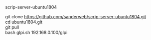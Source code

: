 scrip-server-ubuntu1804

git clone https://github.com/sanderweb/scrip-server-ubuntu1804.git <br>
cd ubuntu1804.git <br>
git pull <br>
bash glpi.sh
192.168.0.100/glpi
